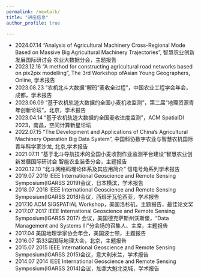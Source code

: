 ```yaml
---
permalink: /newtalk/
title: "讲座信息"
author_profile: true

---
```




* 2024.07.14 “Analysis of Agricultural Machinery Cross-Regional Mode Based on Massive Big Agricultural Machinery Trajectories”, 智慧农业创新发展国际研讨会 农业大数据分会，主题报告
* 2023.12.16 “A method for constructing agricultural road networks based on pix2pix modelling”, The 3rd Workshop ofAsian Young Geographers, Online, 学术报告
* 2023.08.23 “农机北斗大数据“解码”麦收全过程”，中国农业工程学会年会，成都，学术报告
* 2023.06.09 “基于农机轨迹大数据的全国小麦机收监测”，第二届“地理资源青年创新论坛”，北京，学术报告
* 2023.04.14 “基于农机轨迹大数据的全国麦收进度监测”，ACM SpatialDI 2023，南昌，空间计算新星论坛
* 2022.07.15 “The Development and Applications of China’s Agricultural Machinery Operation Big Data System”, 中国科协数字农业与智慧农机国际青年科学家沙龙, 北京,学术报告
* 2021.07.11 “基于北斗导航技术的全国小麦收割作业监测平台建设”智慧农业创新发展国际研讨会 智能农业装备分会，主题报告
* 2020.12.10 “北斗网格码理论体系及其应用简介” 信电号角系列学术报告
* 2019.07 2019 IEEE International Geoscience and Remote Sensing Symposium(IGARSS 2019)会议，日本横滨，学术报告
* 2018.07 2018 IEEE International Geoscience and Remote Sensing Symposium(IGARSS 2018)会议，西班牙瓦伦西亚，学术报告
* 2017.10 ACM SIGSPATIAL Workshop，美国洛杉矶，主题报告，最佳论文奖
* 2017.07 2017 IEEE International Geoscience and Remote Sensing Symposium(IGARSS 2017) 会议，美国德克萨斯州沃斯堡，“Data Management and Systems III”分会场的召集人、主席，主题报告
* 2017.04 美国地理学家协会年会，美国波士顿，主题报告
* 2016.07 第33届国际地理大会，北京，主题报告
* 2015.07 2015 IEEE International Geoscience and Remote Sensing Symposium(IGARSS 2015)会议，意大利米兰，学术报告
* 2014.07 2014 IEEE International Geoscience and Remote Sensing Symposium(IGARSS 2014)会议，加拿大魁北克城，学术报告



